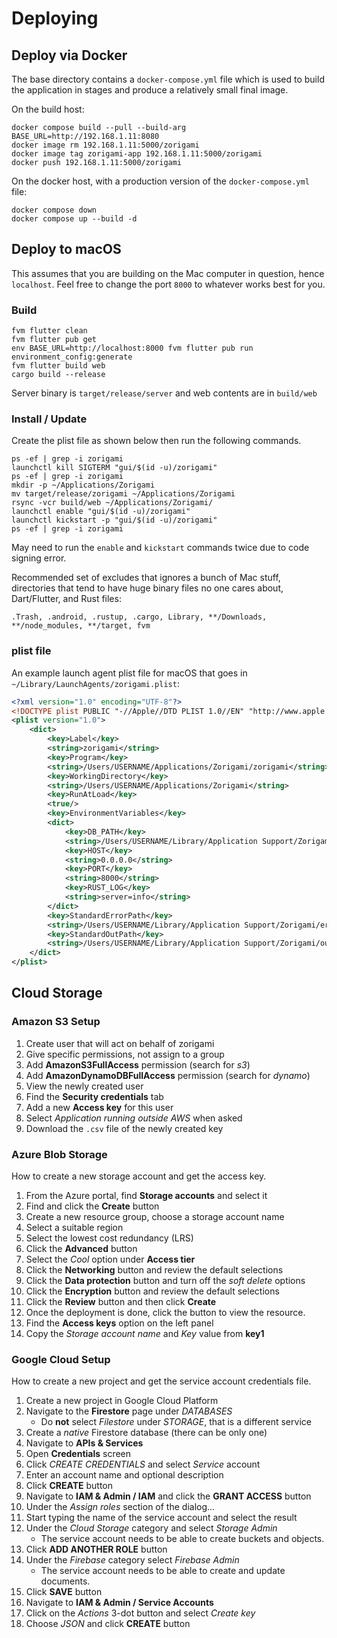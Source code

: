 # Deploying

## Deploy via Docker

The base directory contains a `docker-compose.yml` file which is used to build the application in stages and produce a relatively small final image.

On the build host:

```shell
docker compose build --pull --build-arg BASE_URL=http://192.168.1.11:8080
docker image rm 192.168.1.11:5000/zorigami
docker image tag zorigami-app 192.168.1.11:5000/zorigami
docker push 192.168.1.11:5000/zorigami
```

On the docker host, with a production version of the `docker-compose.yml` file:

```shell
docker compose down
docker compose up --build -d
```

## Deploy to macOS

This assumes that you are building on the Mac computer in question, hence `localhost`. Feel free to change the port `8000` to whatever works best for you.

### Build

```shell
fvm flutter clean
fvm flutter pub get
env BASE_URL=http://localhost:8000 fvm flutter pub run environment_config:generate
fvm flutter build web
cargo build --release
```

Server binary is `target/release/server` and web contents are in `build/web`

### Install / Update

Create the plist file as shown below then run the following commands.

```shell
ps -ef | grep -i zorigami
launchctl kill SIGTERM "gui/$(id -u)/zorigami"
ps -ef | grep -i zorigami
mkdir -p ~/Applications/Zorigami
mv target/release/zorigami ~/Applications/Zorigami
rsync -vcr build/web ~/Applications/Zorigami/
launchctl enable "gui/$(id -u)/zorigami"
launchctl kickstart -p "gui/$(id -u)/zorigami"
ps -ef | grep -i zorigami
```

May need to run the `enable` and `kickstart` commands twice due to code signing error.

Recommended set of excludes that ignores a bunch of Mac stuff, directories that tend to have huge binary files no one cares about, Dart/Flutter, and Rust files:

```
.Trash, .android, .rustup, .cargo, Library, **/Downloads, **/node_modules, **/target, fvm
```

### plist file

An example launch agent plist file for macOS that goes in `~/Library/LaunchAgents/zorigami.plist`:

```xml
<?xml version="1.0" encoding="UTF-8"?>
<!DOCTYPE plist PUBLIC "-//Apple//DTD PLIST 1.0//EN" "http://www.apple.com/DTDs/PropertyList-1.0.dtd">
<plist version="1.0">
    <dict>
        <key>Label</key>
        <string>zorigami</string>
        <key>Program</key>
        <string>/Users/USERNAME/Applications/Zorigami/zorigami</string>
        <key>WorkingDirectory</key>
        <string>/Users/USERNAME/Applications/Zorigami</string>
        <key>RunAtLoad</key>
        <true/>
        <key>EnvironmentVariables</key>
        <dict>
            <key>DB_PATH</key>
            <string>/Users/USERNAME/Library/Application Support/Zorigami/dbase</string>
            <key>HOST</key>
            <string>0.0.0.0</string>
            <key>PORT</key>
            <string>8000</string>
            <key>RUST_LOG</key>
            <string>server=info</string>
        </dict>
        <key>StandardErrorPath</key>
        <string>/Users/USERNAME/Library/Application Support/Zorigami/error.log</string>
        <key>StandardOutPath</key>
        <string>/Users/USERNAME/Library/Application Support/Zorigami/output.log</string>
    </dict>
</plist>
```

## Cloud Storage

### Amazon S3 Setup

1. Create user that will act on behalf of zorigami
1. Give specific permissions, not assign to a group
1. Add **AmazonS3FullAccess** permission (search for _s3_)
1. Add **AmazonDynamoDBFullAccess** permission (search for _dynamo_)
1. View the newly created user
1. Find the **Security credentials** tab
1. Add a new **Access key** for this user
1. Select _Application running outside AWS_ when asked
1. Download the `.csv` file of the newly created key

### Azure Blob Storage

How to create a new storage account and get the access key.

1. From the Azure portal, find **Storage accounts** and select it
1. Find and click the **Create** button
1. Create a new resource group, choose a storage account name
1. Select a suitable region
1. Select the lowest cost redundancy (LRS)
1. Click the **Advanced** button
1. Select the _Cool_ option under **Access tier**
1. Click the **Networking** button and review the default selections
1. Click the **Data protection** button and turn off the _soft delete_ options
1. Click the **Encryption** button and review the default selections
1. Click the **Review** button and then click **Create**
1. Once the deployment is done, click the button to view the resource.
1. Find the **Access keys** option on the left panel
1. Copy the _Storage account name_ and _Key_ value from **key1**

### Google Cloud Setup

How to create a new project and get the service account credentials file.

1. Create a new project in Google Cloud Platform
1. Navigate to the **Firestore** page under _DATABASES_
    * Do **not** select _Filestore_ under _STORAGE_, that is a different service
1. Create a _native_ Firestore database (there can be only one)
1. Navigate to **APIs & Services**
1. Open **Credentials** screen
1. Click _CREATE CREDENTIALS_ and select _Service_ account
1. Enter an account name and optional description
1. Click **CREATE** button
1. Navigate to **IAM & Admin / IAM** and click the **GRANT ACCESS** button
1. Under the _Assign roles_ section of the dialog...
1. Start typing the name of the service account and select the result
1. Under the _Cloud Storage_ category and select _Storage Admin_
    * The service account needs to be able to create buckets and objects.
1. Click **ADD ANOTHER ROLE** button
1. Under the _Firebase_ category select _Firebase Admin_
    * The service account needs to be able to create and update documents.
1. Click **SAVE** button
1. Navigate to **IAM & Admin / Service Accounts**
1. Click on the _Actions_ 3-dot button and select _Create key_
1. Choose *JSON* and click **CREATE** button
